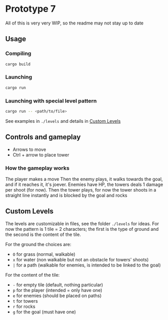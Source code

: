 # Prototype 7
All of this is very very WIP, so the readme may not stay up to date
## Usage
### Compiling
```bash
cargo build
```
### Launching
```bash
cargo run
```
### Launching with special level pattern
```bash
cargo run -- <path/to/file>
```
See examples in `./levels` and details in [Custom Levels](##Custom-Levels)

## Controls and gameplay
- Arrows to move
- Ctrl + arrow to place tower

### How the gameplay works
The player makes a move
Then the enemy plays, it walks towards the goal, and if it reaches it, it's joever. Enemies have HP, the towers deals 1 damage per shoot (for now).
Then the tower plays, for now the tower shoots in a straight line instantly and is blocked by the goal and rocks


## Custom Levels
The levels are customizable in files, see the folder `./levels` for ideas. For now the pattern is 1 tile = 2 characters; the first is the type of ground and the second is the content of the tile.

For the ground the choices are:
- `O` for grass (normal, walkable)
- `x` for water (non walkable but not an obstacle for towers' shoots)
- `|` for a path (walkable for enemies, is intended to be linked to the goal)

For the content of the tile:
- `-` for empty tile (default, nothing particular)
- `p` for the player (intended = only have one)
- `e` for enemies (should be placed on paths)
- `t` for towers
- `r` for rocks
- `g` for the goal (must have one)
